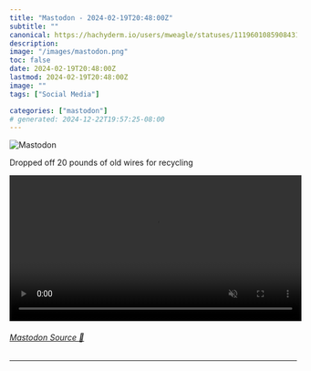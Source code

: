 ```yaml
---
title: "Mastodon - 2024-02-19T20:48:00Z"
subtitle: ""
canonical: https://hachyderm.io/users/mweagle/statuses/111960108590843183
description:
image: "/images/mastodon.png"
toc: false
date: 2024-02-19T20:48:00Z
lastmod: 2024-02-19T20:48:00Z
image: ""
tags: ["Social Media"]

categories: ["mastodon"]
# generated: 2024-12-22T19:57:25-08:00
---
```

![Mastodon](/images/mastodon.png)

<p>Dropped off 20 pounds of old wires for recycling</p>

<video controls autoplay muted loop width="512"><source src="0fd09efd9ef2275c.mp4" type="video/mp4" /></video>

###### [Mastodon Source 🐘](https://hachyderm.io/@mweagle/111960108590843183)

___
